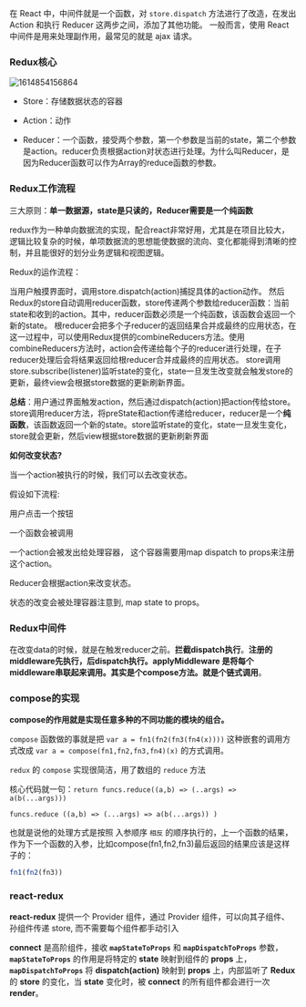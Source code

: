 在 React 中，中间件就是一个函数，对 `store.dispatch` 方法进行了改造，在发出 Action 和执行 Reducer 这两步之间，添加了其他功能。
一般而言，使用 React 中间件是用来处理副作用，最常见的就是 ajax 请求。

### Redux核心

![1614854156864](C:\Users\Lenovo\AppData\Roaming\Typora\typora-user-images\1614854156864.png)

* Store：存储数据状态的容器

* Action：动作

* Reducer：一个函数，接受两个参数，第一个参数是当前的state，第二个参数是action。reducer负责根据action对状态进行处理。为什么叫Reducer，是因为Reducer函数可以作为Array的reduce函数的参数。



### Redux工作流程

三大原则：**单一数据源，state是只读的，Reducer需要是一个纯函数**

redux作为一种单向数据流的实现，配合react非常好用，尤其是在项目比较大，逻辑比较复杂的时候，单项数据流的思想能使数据的流向、变化都能得到清晰的控制，并且能很好的划分业务逻辑和视图逻辑。

Redux的运作流程：

当用户触摸界面时，调用store.dispatch(action)捕捉具体的action动作。
然后Redux的store自动调用reducer函数，store传递两个参数给reducer函数：当前state和收到的action。其中，reducer函数必须是一个纯函数，该函数会返回一个新的state。
根reducer会把多个子reducer的返回结果合并成最终的应用状态，在这一过程中，可以使用Redux提供的combineReducers方法。使用combineReducers方法时，action会传递给每个子的reducer进行处理，在子reducer处理后会将结果返回给根reducer合并成最终的应用状态。
store调用store.subscribe(listener)监听state的变化，state一旦发生改变就会触发store的更新，最终view会根据store数据的更新刷新界面。



**总结**：用户通过界面触发action，然后通过dispatch(action)把action传给store。store调用reducer方法，将preState和action传递给reducer，reducer是一个**纯函数**，该函数返回一个新的state。store监听state的变化，state一旦发生变化，store就会更新，然后view根据store数据的更新刷新界面

**如何改变状态?**

当一个action被执行的时候，我们可以去改变状态。

假设如下流程:

用户点击一个按钮

一个函数会被调用

一个action会被发出给处理容器， 这个容器需要用map dispatch to props来注册这个action。

Reducer会根据action来改变状态。

状态的改变会被处理容器注意到, map state to props。

### Redux中间件

在改变data的时候，就是在触发reducer之前。**拦截dispatch执行**。**注册的middleware先执行，后dispatch执行。**applyMiddleware 是将每个middleware串联起来调用。其实是个compose方法。就是个**链式调用**。

### compose的实现

**compose的作用就是实现任意多种的不同功能的模块的组合。**

 `compose` 函数做的事就是把 `var a = fn1(fn2(fn3(fn4(x))))` 这种嵌套的调用方式改成 `var a = compose(fn1,fn2,fn3,fn4)(x)` 的方式调用。

`redux` 的 `compose` 实现很简洁，用了数组的 `reduce` 方法

核心代码就一句：`return funcs.reduce((a,b) => (..args) => a(b(...args)))`

```
funcs.reduce ((a,b) => (...args) => a(b(...args)) )
```

也就是说他的处理方式是按照 入参顺序 `相反` 的顺序执行的，上一个函数的结果，作为下一个函数的入参，比如compose(fn1,fn2,fn3)最后返回的结果应该是这样子的：

```js
fn1(fn2(fn3))
```

### react-redux

**react-redux** 提供一个 Provider 组件，通过 Provider 组件，可以向其子组件、孙组件传递 store, 而不需要每个组件都手动引入

**connect** 是高阶组件，接收 **`mapStateToProps`** 和 **`mapDispatchToProps`** 参数，**`mapStateToProps`** 的作用是将特定的 **state** 映射到组件的 **props** 上，**`mapDispatchToProps`** 将 **dispatch(action)** 映射到 **props** 上，内部监听了 **Redux** 的 **store** 的变化，当 **state** 变化时，被 **connect** 的所有组件都会进行一次 **render**。

